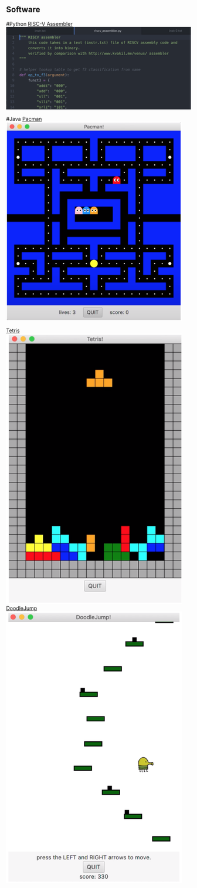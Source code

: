 ## Software

#Python
[RISC-V Assembler](/mov/Assembler.mov)
<img src="images/Assembler.png?raw=true">

#Java
[Pacman](/mov/Pacman.mov) <br>
<img src="images/Pacman.png" style="width:480px;"><br>

[Tetris](/mov/Tetris.mov)  <br>
<img src="images/Tetris.png" style="width:480px;"> <br>
[DoodleJump](/mov/DoodleJump.mov) <br>
<img src="images/DoodleJump.png" style="width:480px;"> <br>
